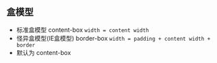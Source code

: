 ## 盒模型
* 标准盒模型  content-box  `width = content width`
* 怪异盒模型(IE盒模型)  border-box `width = padding + content width + border`
* 默认为 content-box